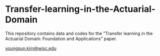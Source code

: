 # Transfer-learning-in-the-Actuarial-Domain
This repository contains data and codes for the "Transfer learning in the Actuarial Domain: Foundation and Applications" paper.

youngsun.kim@wisc.edu

